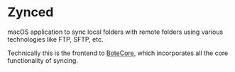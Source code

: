 # Zynced

macOS application to sync local folders with remote folders using various technologies like FTP, SFTP, etc.

Technically this is the frontend to [BoteCore](https://github.com/columbbus/BoteCore), which incorporates all the core functionality of syncing.
